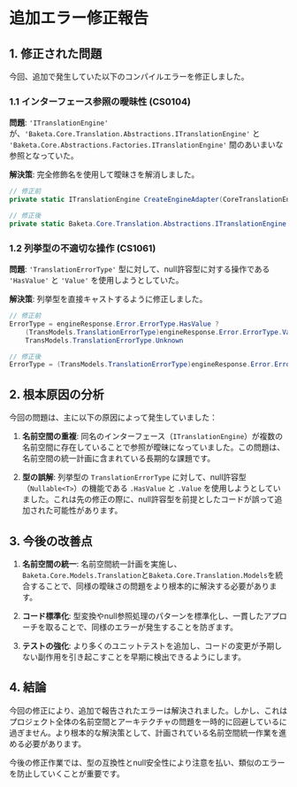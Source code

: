 # 追加エラー修正報告

## 1. 修正された問題

今回、追加で発生していた以下のコンパイルエラーを修正しました。

### 1.1 インターフェース参照の曖昧性 (CS0104)

**問題**: `'ITranslationEngine'` が、`'Baketa.Core.Translation.Abstractions.ITranslationEngine'` と `'Baketa.Core.Abstractions.Factories.ITranslationEngine'` 間のあいまいな参照となっていた。

**解決策**: 完全修飾名を使用して曖昧さを解消しました。

```csharp
// 修正前
private static ITranslationEngine CreateEngineAdapter(CoreTranslationEngine coreEngine)

// 修正後
private static Baketa.Core.Translation.Abstractions.ITranslationEngine CreateEngineAdapter(CoreTranslationEngine coreEngine)
```

### 1.2 列挙型の不適切な操作 (CS1061)

**問題**: `'TranslationErrorType'` 型に対して、null許容型に対する操作である `'HasValue'` と `'Value'` を使用しようとしていた。

**解決策**: 列挙型を直接キャストするように修正しました。

```csharp
// 修正前
ErrorType = engineResponse.Error.ErrorType.HasValue ? 
    (TransModels.TranslationErrorType)engineResponse.Error.ErrorType.Value : 
    TransModels.TranslationErrorType.Unknown

// 修正後
ErrorType = (TransModels.TranslationErrorType)engineResponse.Error.ErrorType
```

## 2. 根本原因の分析

今回の問題は、主に以下の原因によって発生していました：

1. **名前空間の重複**: 同名のインターフェース（`ITranslationEngine`）が複数の名前空間に存在していることで参照が曖昧になっていました。この問題は、名前空間の統一計画に含まれている長期的な課題です。

2. **型の誤解**: 列挙型の `TranslationErrorType` に対して、null許容型（`Nullable<T>`）の機能である `.HasValue` と `.Value` を使用しようとしていました。これは先の修正の際に、null許容型を前提としたコードが誤って追加された可能性があります。

## 3. 今後の改善点

1. **名前空間の統一**: 名前空間統一計画を実施し、`Baketa.Core.Models.Translation`と`Baketa.Core.Translation.Models`を統合することで、同様の曖昧さの問題をより根本的に解決する必要があります。

2. **コード標準化**: 型変換やnull参照処理のパターンを標準化し、一貫したアプローチを取ることで、同様のエラーが発生することを防ぎます。

3. **テストの強化**: より多くのユニットテストを追加し、コードの変更が予期しない副作用を引き起こすことを早期に検出できるようにします。

## 4. 結論

今回の修正により、追加で報告されたエラーは解決されました。しかし、これはプロジェクト全体の名前空間とアーキテクチャの問題を一時的に回避しているに過ぎません。より根本的な解決策として、計画されている名前空間統一作業を進める必要があります。

今後の修正作業では、型の互換性とnull安全性により注意を払い、類似のエラーを防止していくことが重要です。